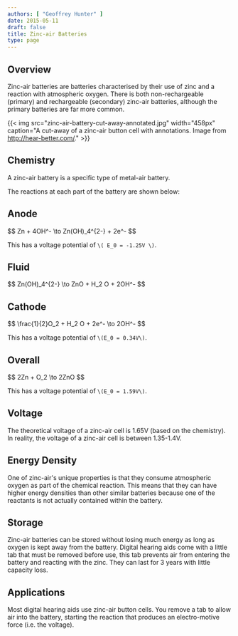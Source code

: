 ```yaml
---
authors: [ "Geoffrey Hunter" ]
date: 2015-05-11
draft: false
title: Zinc-air Batteries
type: page
---
```


## Overview

Zinc-air batteries are batteries characterised by their use of zinc and a reaction with atmospheric oxygen. There is both non-rechargeable (primary) and rechargeable (secondary) zinc-air batteries, although the primary batteries are far more common.

{{< img src="zinc-air-battery-cut-away-annotated.jpg" width="458px" caption="A cut-away of a zinc-air button cell with annotations. Image from http://hear-better.com/."  >}}

## Chemistry

A zinc-air battery is a specific type of metal-air battery. 

The reactions at each part of the battery are shown below:

## Anode

<div>$$ Zn + 4OH^- \to Zn(OH)_4^{2-} + 2e^- $$</div>

This has a voltage potential of `\( E_0 = -1.25V \)`.

## Fluid

<div>$$ Zn(OH)_4^{2-} \to ZnO + H_2 O + 2OH^- $$</div>

## Cathode

<div>$$ \frac{1}{2}O_2 + H_2 O + 2e^- \to 2OH^- $$</div>

This has a voltage potential of `\(E_0 = 0.34V\)`.

## Overall

<div>$$ 2Zn + O_2 \to 2ZnO $$</div>

This has a voltage potential of `\(E_0 = 1.59V\)`.

## Voltage

The theoretical voltage of a zinc-air cell is 1.65V (based on the chemistry). In reality, the voltage of a zinc-air cell is between 1.35-1.4V.

## Energy Density

One of zinc-air's unique properties is that they consume atmospheric oxygen as part of the chemical reaction. This means that they can have higher energy densities than other similar batteries because one of the reactants is not actually contained within the battery.

## Storage

Zinc-air batteries can be stored without losing much energy as long as oxygen is kept away from the battery. Digital hearing aids come with a little tab that must be removed before use, this tab prevents air from entering the battery and reacting with the zinc. They can last for 3 years with little capacity loss.

## Applications

Most digital hearing aids use zinc-air button cells. You remove a tab to allow air into the battery, starting the reaction that produces an electro-motive force (i.e. the voltage).
